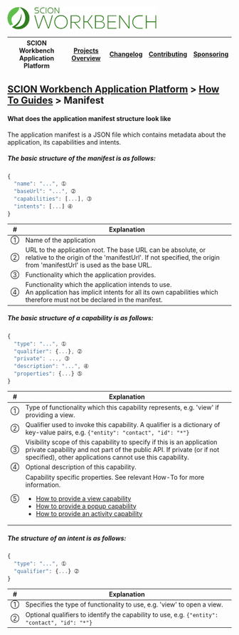 <a href="/docs/site/application-platform/README.md"><img src="/docs/branding/scion-workbench-banner.svg" height="50" alt="SCION Workbench Application Platform"></a>

| SCION Workbench Application Platform | [Projects Overview][menu-projects-overview] | [Changelog][menu-changelog] | [Contributing][menu-contributing] | [Sponsoring][menu-sponsoring] |  
| --- | --- | --- | --- | --- |

## [SCION Workbench Application Platform][menu-home] > [How To Guides][menu-how-to] > Manifest

#### What does the application manifest structure look like
The application manifest is a JSON file which contains metadata about the application, its capabilities and intents.

##### The basic structure of the manifest is as follows:

```javascript
{
  "name": "...", ➀
  "baseUrl": "...", ➁
  "capabilities": [...], ➂
  "intents": [...] ➃
}
```
|#|Explanation|
|-|-|
|➀|Name of the application|
|➁|URL to the application root. The base URL can be absolute, or relative to the origin of the 'manifestUrl'. If not specified, the origin from 'manifestUrl' is used as the base URL.|
|➂|Functionality which the application provides.|
|➃|Functionality which the application intends to use.<br>An application has implicit intents for all its own capabilities which therefore must not be declared in the manifest.|


##### The basic structure of a capability is as follows:
```javascript
{
  "type": "...", ➀
  "qualifier": {...}, ➁
  "private": ..., ➂
  "description": "...", ➃
  "properties": {...} ➄
}
```
|#|Explanation|
|-|-|
|➀|Type of functionality which this capability represents, e.g. 'view' if providing a view.|
|➁|Qualifier used to invoke this capability. A qualifier is a dictionary of key-value pairs, e.g. `{"entity": "contact", "id": "*"}`|
|➂|Visibility scope of this capability to specify if this is an application private capability and not part of the public API. If private (or if not specified), other applications cannot use this capability.|
|➃|Optional description of this capability.|
|➄|Capability specific properties. See relevant How-To for more information.<ul><li>[How to provide a view capability](docs/site/application-platform/howto/how-to-provide-a-view-capability.md)</li><li>[How to provide a popup capability](docs/site/application-platform/howto/how-to-provide-a-popup-capability.md)</li><li>[How to provide an activity capability](docs/site/application-platform/howto/how-to-provide-an-activity-capability.md)</li>|


##### The structure of an intent is as follows:
```javascript
{
  "type": "...", ➀
  "qualifier": {...} ➁
}
```
|#|Explanation|
|-|-|
|➀|Specifies the type of functionality to use, e.g. 'view' to open a view.|
|➁|Optional qualifiers to identify the capability to use, e.g. `{"entity": "contact", "id": "*"}`|

[menu-how-to]: /docs/site/application-platform/howto/how-to.md

[menu-home]: /docs/site/application-platform/README.md
[menu-projects-overview]: /docs/site/projects-overview.md
[menu-changelog]: /docs/site/changelog/changelog.md
[menu-contributing]: /CONTRIBUTING.md
[menu-sponsoring]: /docs/site/sponsoring.md
